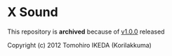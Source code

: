 X Sound
=========
  
This repository is **archived** because of [v1.0.0](https://github.com/Korilakkuma/XSound.app) released
  
Copyright (c) 2012 Tomohiro IKEDA (Korilakkuma)
